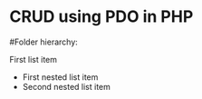 ﻿# CRUD using PDO in PHP
 
#Folder hierarchy:

First list item
- First nested list item
- Second nested list item
    
  

